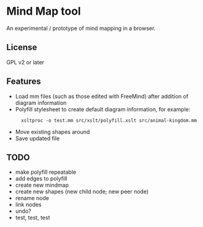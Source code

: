 Mind Map tool
=============

An experimental / prototype of mind mapping in a browser.

## License

GPL v2 or later

## Features

- Load mm files (such as those edited with FreeMind) after addition of diagram information
- Polyfill stylesheet to create default diagram information, for example:
  ```
    xsltproc -o test.mm src/xslt/polyfill.xslt src/animal-kingdom.mm
  ```
- Move existing shapes around
- Save updated file

## TODO

- make polyfill repeatable
- add edges to polyfill
- create new mindmap
- create new shapes (new child node; new peer node) 
- rename node
- link nodes
- undo?
- test, test, test

